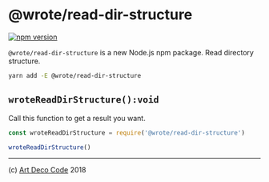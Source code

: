 # @wrote/read-dir-structure

[![npm version](https://badge.fury.io/js/@wrote/read-dir-structure.svg)](https://badge.fury.io/js/@wrote/read-dir-structure)

`@wrote/read-dir-structure` is a new Node.js npm package. Read directory structure.

```sh
yarn add -E @wrote/read-dir-structure
```

## `wroteReadDirStructure():void`

Call this function to get a result you want.

```js
const wroteReadDirStructure = require('@wrote/read-dir-structure')

wroteReadDirStructure()
```

---

(c) [Art Deco Code][1] 2018

[1]: https://artdeco.bz
